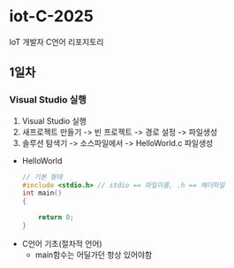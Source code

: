 # iot-C-2025
IoT 개발자 C언어 리포지토리

## 1일차
### Visual Studio 실행
1. Visual Studio 실행
2. 새프로젝트 만들기 -> 빈 프로젝트 -> 경로 설정 -> 파일생성
3. 솔루션 탐색기 -> 소스파일에서 -> HelloWorld.c 파일생성
- HelloWorld
	```C
	// 기본 형태
	#include <stdio.h> // stdio == 파일이름, .h == 헤더파일
	int main()
	{

		return 0;
	}
	```
- C언어 기초(절차적 언어)
	- main함수는 어딜가던 항상 있어야함
